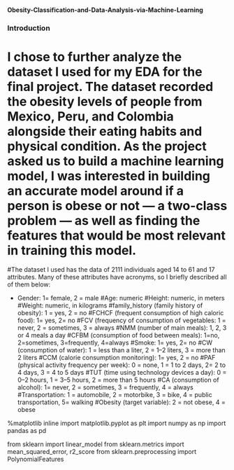 #### Obesity-Classification-and-Data-Analysis-via-Machine-Learning
### Introduction
# I chose to further analyze the dataset I used for my EDA for the final project. The dataset recorded the obesity levels of people from Mexico, Peru, and Colombia alongside their eating habits and physical condition. As the project asked us to build a machine learning model, I was interested in building an accurate model around if a person is obese or not — a two-class problem — as well as finding the features that would be most relevant in training this model.


#The dataset I used has the data of 2111 individuals aged 14 to 61 and 17 attributes. Many of these attributes have acronyms, so I briefly described all of them below:

 - Gender: 1= female, 2 = male
#Age: numeric
#Height: numeric, in meters
#Weight: numeric, in kilograms
#family_history (family history of obesity): 1 = yes, 2 = no
#FCHCF (frequent consumption of high caloric food): 1= yes, 2= no
#FCV (frequency of consumption of vegetables: 1 = never, 2 = sometimes, 3 = always
#NMM (number of main meals): 1, 2, 3 or 4 meals a day
#CFBM (consumption of food between meals): 1=no, 2=sometimes, 3=frequently, 4=always
#Smoke: 1= yes, 2= no
#CW (consumption of water): 1 = less than a liter, 2 = 1–2 liters, 3 = more than 2 liters
#CCM (calorie consumption monitoring): 1= yes, 2 = no
#PAF (physical activity frequency per week): 0 = none, 1 = 1 to 2 days, 2= 2 to 4 days, 3 = 4 to 5 days
#TUT (time using technology devices a day): 0 = 0–2 hours, 1 = 3–5 hours, 2 = more than 5 hours
#CA (consumption of alcohol): 1= never, 2 = sometimes, 3 = frequently, 4 = always
#Transportation: 1 = automobile, 2 = motorbike, 3 = bike, 4 = public transportation, 5= walking
#Obesity (target variable): 2 = not obese, 4 = obese

%matplotlib inline
import matplotlib.pyplot as plt
import numpy as np
import pandas as pd

from sklearn import linear_model
from sklearn.metrics import mean_squared_error, r2_score
from sklearn.preprocessing import PolynomialFeatures
